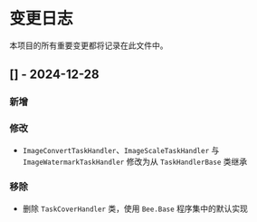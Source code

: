 # 变更日志

本项目的所有重要变更都将记录在此文件中。

## [] - 2024-12-28

### 新增

### 修改

- `ImageConvertTaskHandler`、`ImageScaleTaskHandler` 与 `ImageWatermarkTaskHandler` 修改为从 `TaskHandlerBase` 类继承

### 移除

- 删除 `TaskCoverHandler` 类，使用 `Bee.Base` 程序集中的默认实现
